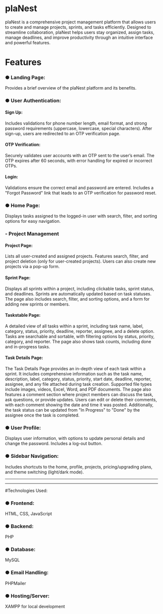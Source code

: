 # plaNest
plaNest is a comprehensive project management platform that allows users to create and manage projects, sprints, and tasks efficiently. Designed to streamline collaboration, plaNest helps users stay organized, assign tasks, manage deadlines, and improve productivity through an intuitive interface and powerful features.

<h1>Features</h1>

<h3>● Landing Page:</h3>
Provides a brief overview of the plaNest platform and its benefits.

<h3>● User Authentication:</h3>
<h4>Sign Up:</h4> Includes validations for phone number length, email format, and strong password requirements (uppercase, lowercase, special characters). After sign-up, users are redirected to an OTP verification page.
<h4>OTP Verification:</h4>Securely validates user accounts with an OTP sent to the user’s email. The OTP expires after 60 seconds, with error handling for expired or incorrect OTPs.
<h4>Login:</h4>Validations ensure the correct email and password are entered. Includes a "Forgot Password" link that leads to an OTP verification for password reset.

<h3>● Home Page: </h3>
Displays tasks assigned to the logged-in user with search, filter, and sorting options for easy navigation.

<h3>- Project Management</h3>
<h4>Project Page:</h4>Lists all user-created and assigned projects. Features search, filter, and project deletion (only for user-created projects). Users can also create new projects via a pop-up form.
<h4>Sprint Page:</h4>Displays all sprints within a project, including clickable tasks, sprint status, and deadlines. Sprints are automatically updated based on task statuses. The page also includes search, filter, and sorting options, and a form for adding new sprints or members.
<h4>Taskstable Page:</h4>A detailed view of all tasks within a sprint, including task name, label, category, status, priority, deadline, reporter, assignee, and a delete option. Tasks are searchable and sortable, with filtering options by status, priority, category, and reporter. The page also shows task counts, including done and in-progress tasks.
<h4>Task Details Page:</h4>The Task Details Page provides an in-depth view of each task within a sprint. It includes comprehensive information such as the task name, description, label, category, status, priority, start date, deadline, reporter, assignee, and any file attached during task creation. Supported file types include images, videos, Excel, Word, and PDF documents. The page also features a comment section where project members can discuss the task, ask questions, or provide updates. Users can edit or delete their comments, with each comment showing the date and time it was posted. Additionally, the task status can be updated from "In Progress" to "Done" by the assignee once the task is completed.

<h3>● User Profile:</h3>
Displays user information, with options to update personal details and change the password. Includes a log-out button.

<h3>● Sidebar Navigation:</h3>
Includes shortcuts to the home, profile, projects, pricing/upgrading plans, and theme switching (light/dark mode).
<hr>
<hr>

#Technologies Used:
<h3>● Frontend:</h3> HTML, CSS, JavaScript
<h3>● Backend:</h3> PHP
<h3>● Database:</h3> MySQL
<h3>● Email Handling:</h3> PHPMailer
<h3>● Hosting/Server:</h3> XAMPP for local development
